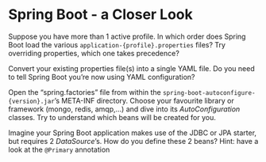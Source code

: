 # Spring Boot - a Closer Look

Suppose you have more than 1 active profile. In which order does Spring Boot load the various ```application-{profile}.properties``` files? Try overriding properties, which one takes precedence?

Convert your existing properties file(s) into a single YAML file. Do you need to tell Spring Boot you’re now using YAML configuration?

Open the “spring.factories” file from within the ```spring-boot-autoconfigure-{version}.jar```’s META-INF directory. Choose your favourite library or framework (mongo, redis, amqp,...) and dive into its _AutoConfiguration_ classes. Try to understand which beans will be created for you.

Imagine your Spring Boot application makes use of the JDBC or JPA starter, but requires 2 _DataSource_’s. How do you define these 2 beans?
Hint: have a look at the ```@Primary``` annotation
